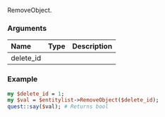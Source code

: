 RemoveObject.
### Arguments
**Name**|**Type**|**Description**
:---|:---|:---
delete_id||

### Example

```perl
my $delete_id = 1;
my $val = $entitylist->RemoveObject($delete_id);
quest::say($val); # Returns bool
```